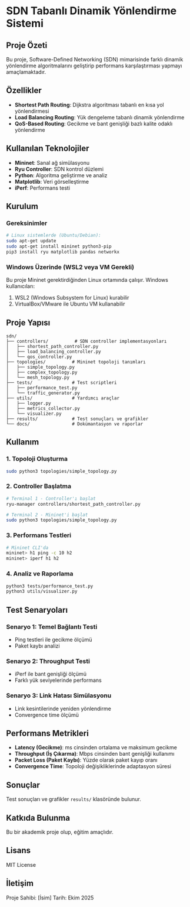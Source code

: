 # SDN Tabanlı Dinamik Yönlendirme Sistemi

## Proje Özeti
Bu proje, Software-Defined Networking (SDN) mimarisinde farklı dinamik yönlendirme algoritmalarını geliştirip performans karşılaştırması yapmayı amaçlamaktadır.

## Özellikler
- **Shortest Path Routing**: Dijkstra algoritması tabanlı en kısa yol yönlendirmesi
- **Load Balancing Routing**: Yük dengeleme tabanlı dinamik yönlendirme
- **QoS-Based Routing**: Gecikme ve bant genişliği bazlı kalite odaklı yönlendirme

## Kullanılan Teknolojiler
- **Mininet**: Sanal ağ simülasyonu
- **Ryu Controller**: SDN kontrol düzlemi
- **Python**: Algoritma geliştirme ve analiz
- **Matplotlib**: Veri görselleştirme
- **iPerf**: Performans testi

## Kurulum

### Gereksinimler
```bash
# Linux sistemlerde (Ubuntu/Debian):
sudo apt-get update
sudo apt-get install mininet python3-pip
pip3 install ryu matplotlib pandas networkx
```

### Windows Üzerinde (WSL2 veya VM Gerekli)
Bu proje Mininet gerektirdiğinden Linux ortamında çalışır. Windows kullanıcıları:
1. WSL2 (Windows Subsystem for Linux) kurabilir
2. VirtualBox/VMware ile Ubuntu VM kullanabilir

## Proje Yapısı
```
sdn/
├── controllers/          # SDN controller implementasyonları
│   ├── shortest_path_controller.py
│   ├── load_balancing_controller.py
│   └── qos_controller.py
├── topologies/          # Mininet topoloji tanımları
│   ├── simple_topology.py
│   ├── complex_topology.py
│   └── mesh_topology.py
├── tests/               # Test scriptleri
│   ├── performance_test.py
│   └── traffic_generator.py
├── utils/               # Yardımcı araçlar
│   ├── logger.py
│   ├── metrics_collector.py
│   └── visualizer.py
├── results/             # Test sonuçları ve grafikler
└── docs/                # Dokümantasyon ve raporlar
```

## Kullanım

### 1. Topoloji Oluşturma
```bash
sudo python3 topologies/simple_topology.py
```

### 2. Controller Başlatma
```bash
# Terminal 1 - Controller'ı başlat
ryu-manager controllers/shortest_path_controller.py

# Terminal 2 - Mininet'i başlat
sudo python3 topologies/simple_topology.py
```

### 3. Performans Testleri
```bash
# Mininet CLI'da
mininet> h1 ping -c 10 h2
mininet> iperf h1 h2
```

### 4. Analiz ve Raporlama
```bash
python3 tests/performance_test.py
python3 utils/visualizer.py
```

## Test Senaryoları

### Senaryo 1: Temel Bağlantı Testi
- Ping testleri ile gecikme ölçümü
- Paket kaybı analizi

### Senaryo 2: Throughput Testi
- iPerf ile bant genişliği ölçümü
- Farklı yük seviyelerinde performans

### Senaryo 3: Link Hatası Simülasyonu
- Link kesintilerinde yeniden yönlendirme
- Convergence time ölçümü

## Performans Metrikleri
- **Latency (Gecikme)**: ms cinsinden ortalama ve maksimum gecikme
- **Throughput (İş Çıkarma)**: Mbps cinsinden bant genişliği kullanımı
- **Packet Loss (Paket Kaybı)**: Yüzde olarak paket kayıp oranı
- **Convergence Time**: Topoloji değişikliklerinde adaptasyon süresi

## Sonuçlar
Test sonuçları ve grafikler `results/` klasöründe bulunur.

## Katkıda Bulunma
Bu bir akademik proje olup, eğitim amaçlıdır.

## Lisans
MIT License

## İletişim
Proje Sahibi: [İsim]
Tarih: Ekim 2025
